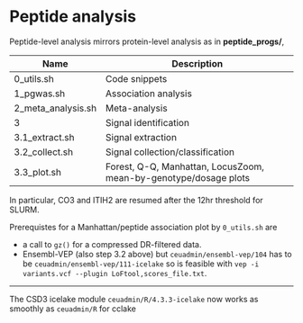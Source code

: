 # Peptide analysis

Peptide-level analysis mirrors protein-level analysis as in **peptide_progs/**,

Name       | Description
-----------|----------------------
0_utils.sh | Code snippets
1_pgwas.sh | Association analysis
2_meta_analysis.sh | Meta-analysis
3 | Signal identification
3.1_extract.sh | Signal extraction
3.2_collect.sh | Signal collection/classification
3.3_plot.sh | Forest, Q-Q, Manhattan, LocusZoom, mean-by-genotype/dosage plots

In particular, CO3 and ITIH2 are resumed after the 12hr threshold for SLURM.

Prerequistes for a Manhattan/peptide association plot by `0_utils.sh` are

- a call to `gz()` for a compressed DR-filtered data.
- Ensembl-VEP (also step 3.2 above) but `ceuadmin/ensembl-vep/104` has to be `ceuadmin/ensembl-vep/111-icelake` so is feasible with `vep -i variants.vcf --plugin LoFtool,scores_file.txt`.

---

The CSD3 icelake module `ceuadmin/R/4.3.3-icelake` now works as smoothly as `ceuadmin/R` for cclake
